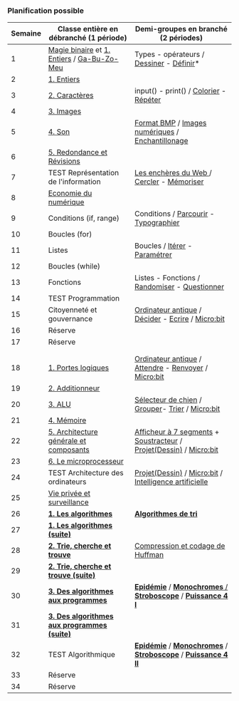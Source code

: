 ### Planification possible

|Semaine |	Classe entière en débranché	(1 période)    | Demi-groupes en branché (2 périodes)                 |
| ------ | ------------------------------------------- | ---------------------------------------------------- |
|1		 | <a href="../rep-info/activ/magie_binaire_new.html">Magie binaire</a> et <a href="../../appr/rep-info/entiers.html"> 1. Entiers</a> / <a href="../archi/activ/gabuzomeu_new.html">Ga-Bu-Zo-Meu</a> | Types - opérateurs / <a href="../../appr/prog1/dessiner.html"> Dessiner</a> - <a href="../../appr/prog1/definir.html">Définir</a>*           |
|2		 | <a href="../../appr/rep-info/entiers.html">1. Entiers</a>			                       |                                                      |
|3		 | <a href="../../appr/rep-info/caracteres.html">2. Caractères</a> | input() - print() / <a href="../../appr/prog1/colorier.html">Colorier</a> - <a href="../../appr/prog1/repeter.html">Répéter</a>             | 
|4		 | <a href="../../appr/rep-info/images.html">3. Images</a> |                      |
|5		 | <a href="../../appr/rep-info/son.html">4. Son</a> | <a href="../rep-info/activ/encoder_images.html">Format BMP</a> / <a href="../rep-info/activ/format_BMP_new.html">Images numériques</a> / <a href="../rep-info/activ/echantillonnage_new.html">Enchantillonage</a>     |
|6		 | <a href="../../appr/rep-info/redondance.html">5. Redondance et Révisions</a>			       |                                                      |
|7		 | TEST Représentation de l'information	       | <a href="../enjx2/activ/encheres.html">Les enchères du Web </a>	/ <a href="../../appr/prog1/cercler.html">Cercler</a>	 - <a href="../../appr/prog1/memoriser.html">Mémoriser</a>	            |
|8		 | <a href="../enjx1/grandes-thematiques/economie-numerique.html">Economie du numérique</a>	                   |		                                              |
|9		 | Conditions (if, range)                      | Conditions / <a href="../../appr/prog1/parcourir.html">Parcourir</a>	 - <a href="../../appr/prog1/write.html">Typographier</a>	                |
|10		 | Boucles (for) 		                       |                                                      |
|11		 | Listes        			                   | Boucles / <a href="../../appr/prog1/iterer.html">Itérer</a>	 - <a href="../../appr/prog1/parametrer.html">Paramétrer</a>	                        |
|12		 | Boucles (while)                             |	                                                  |
|13		 | Fonctions      		                       | Listes - Fonctions / <a href="../../appr/prog1/randomiser.html">Randomiser</a>	 - <a href="../../appr/prog1/questionner.html">Questionner</a>	        |
|14		 | TEST Programmation        	               |                                                      |
|15		 | Citoyenneté et gouvernance	               | <a href="../archi/activ/ordinateurantique_new.html">Ordinateur antique</a> / <a href="../../appr/prog1/decider.html">Décider</a> - <a href="../../appr/prog1/ecrire.html">Ecrire</a> / <a href="../prog1/activ/microbit-python/index.html">Micro:bit</a>    |
|16		 | Réserve                   			       |                                                      |
|17		 | Réserve		                               |                                                      |			
|		 |			                                   |                                                      | 
|		 |			                                   |                                                      | 
|18		 | <a href="../../appr/archi/sys-log.html">1. Portes logiques</a>			               | <a href="../archi/activ/ordinateurantique_new.html">Ordinateur antique</a> / <a href="../../appr/prog1/attendre.html">Attendre</a> - <a href="../../appr/prog1/renvoyer.html">Renvoyer</a> / <a href="../prog1/activ/microbit-python/index.html">Micro:bit</a> |
|19		 | <a href="../../appr/archi/additionneur.html">2. Additionneur</a>			                   |                                                      |
|20		 | <a href="../../appr/archi/alu.html">3. ALU</a>			                           | <a href="../archi/activ/selecteur-chien_new.html">Sélecteur de chien</a> / <a href="../../appr/prog1/grouper.html">Grouper</a>- <a href="../../appr/prog1/trier.html">Trier</a> / <a href="../prog1/activ/microbit-python/index.html">Micro:bit</a>     |
|21		 | <a href="../../appr/archi/mem.html">4. Mémoire</a>			                       |                                                      |
|22		 | <a href="../../appr/archi/archi-gen.html">5. Architecture générale et composants</a>	   | <a href="../archi/activ/afficheur-7seg.html">Afficheur à 7 segments</a> + <a href="../archi/activ/soustracteur.html">Soustracteur</a> / <a href="../../appr/prog1/projet.html">Projet(Dessin)</a> / <a href="../prog1/activ/microbit-python/index.html">Micro:bit</a>     |
|23		 | <a href="../../appr/archi/micro-pro.html">6. Le microprocesseur</a> 		   |                                                      |
|24		 | TEST Architecture des ordinateurs		   | <a href="../../appr/prog1/projet.html">Projet(Dessin)</a> / <a href="../prog1/activ/microbit-python/index.html">Micro:bit</a> / <a href="../enjx1/activ/economie/ia_0.html">Intelligence artificielle</a>                          |
|25		 | <a href="../enjx1/grandes-thematiques/surveillance.html">Vie privée et surveillance</a> 		           |	                                                  |
|26		 | <a href="../../appr/algo1/algorithmes.html">**1. Les algorithmes**</a>			           | <a href="../algo1/activ/algo-tri_new.html">**Algorithmes de tri**</a>                               |
|27		 | <a href="../../appr/algo1/algorithmes.html">**1. Les algorithmes (suite)**</a>	           |                                                      |
|28		 | <a href="../../appr/algo1/tri.html">**2. Trie, cherche et trouve**</a>		       | <a href="../rep-info/activ/huffman.html">Compression et codage de Huffman</a>                     |
|29		 | <a href="../../appr/algo1/tri.html">**2. Trie, cherche et trouve (suite)**</a>	   |	                                                  |
|30		 | <a href="../../appr/algo1/algo-progs.html">**3. Des algorithmes aux programmes**</a>	   | <a href="../algo1/activ/epidemie/index_new.html">**Epidémie**</a> / <a href="../algo1/activ/epidemie/monochromes.html">**Monochromes** /<a href="../algo1/activ/epidemie/stroboscopes.html"> **Stroboscope**</a> / <a href="../algo1/activ/epidemie/puissance4.html">**Puissance 4 I**</a>  |
|31		 | <a href="../../appr/algo1/algo-progs.html">**3. Des algorithmes aux programmes (suite)**</a>  | 			                                      |
|32		 | TEST Algorithmique			               | <a href="../algo1/activ/epidemie/index_new.html">**Epidémie**</a> / <a href="../algo1/activ/epidemie/monochromes.html">**Monochromes**</a> / <a href="../algo1/activ/epidemie/stroboscopes.html">**Stroboscope**</a>  / <a href="../algo1/activ/epidemie/puiassance4.html">**Puissance 4 II**</a>      |
|33		 | Réserve                                     |                                                      |  
|34		 | Réserve			                           |                                                      |  


